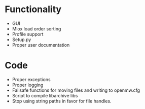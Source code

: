 # Functionality
- GUI
- Mlox load order sorting
- Profile support
- Setup.py
- Proper user documentation

# Code
- Proper exceptions
- Proper logging
- Failsafe functions for moving files and writing to openmw.cfg
- Script to compile libarchive libs
- Stop using string paths in favor for file handles.
